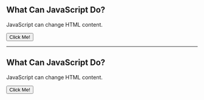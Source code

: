 <!DOCTYPE html>
<html>
<body>

<h2>What Can JavaScript Do?</h2>

<p id="demo">JavaScript can change HTML content.</p>

<button type="button" onclick='document.getElementById("demo").innerHTML = "Hello JavaScript!"'>Click Me!</button>

</body>
</html>


----------------------

<!DOCTYPE html>
<html>
<body>

<h2>What Can JavaScript Do?</h2>

<p id="demo">JavaScript can change HTML content.</p>

<button type="button" onclick="document.getElementById('demo').innerHTML = 'Hello JavaScript!'">Click Me!</button>

</body>
</html>
